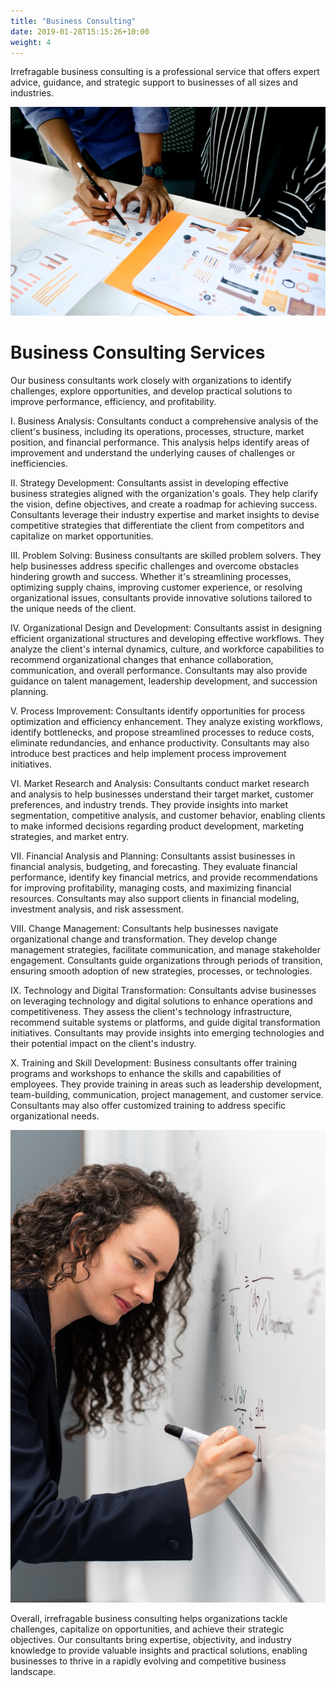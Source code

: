 ```yaml
---
title: "Business Consulting"
date: 2019-01-28T15:15:26+10:00
weight: 4
---
```


Irrefragable business consulting is a professional service that offers expert advice, guidance, and strategic support to businesses of all sizes and industries. 

![Business Consulting](/images/services/analyze.jpg)

# Business Consulting Services

Our business consultants work closely with organizations to identify challenges, explore opportunities, and develop practical solutions to improve performance, efficiency, and profitability. 

I. Business Analysis: Consultants conduct a comprehensive analysis of the client's business, including its operations, processes, structure, market position, and financial performance. This analysis helps identify areas of improvement and understand the underlying causes of challenges or inefficiencies.

II. Strategy Development: Consultants assist in developing effective business strategies aligned with the organization's goals. They help clarify the vision, define objectives, and create a roadmap for achieving success. Consultants leverage their industry expertise and market insights to devise competitive strategies that differentiate the client from competitors and capitalize on market opportunities.

III. Problem Solving: Business consultants are skilled problem solvers. They help businesses address specific challenges and overcome obstacles hindering growth and success. Whether it's streamlining processes, optimizing supply chains, improving customer experience, or resolving organizational issues, consultants provide innovative solutions tailored to the unique needs of the client.

IV. Organizational Design and Development: Consultants assist in designing efficient organizational structures and developing effective workflows. They analyze the client's internal dynamics, culture, and workforce capabilities to recommend organizational changes that enhance collaboration, communication, and overall performance. Consultants may also provide guidance on talent management, leadership development, and succession planning.

V. Process Improvement: Consultants identify opportunities for process optimization and efficiency enhancement. They analyze existing workflows, identify bottlenecks, and propose streamlined processes to reduce costs, eliminate redundancies, and enhance productivity. Consultants may also introduce best practices and help implement process improvement initiatives.

VI. Market Research and Analysis: Consultants conduct market research and analysis to help businesses understand their target market, customer preferences, and industry trends. They provide insights into market segmentation, competitive analysis, and customer behavior, enabling clients to make informed decisions regarding product development, marketing strategies, and market entry.

VII. Financial Analysis and Planning: Consultants assist businesses in financial analysis, budgeting, and forecasting. They evaluate financial performance, identify key financial metrics, and provide recommendations for improving profitability, managing costs, and maximizing financial resources. Consultants may also support clients in financial modeling, investment analysis, and risk assessment.

VIII. Change Management: Consultants help businesses navigate organizational change and transformation. They develop change management strategies, facilitate communication, and manage stakeholder engagement. Consultants guide organizations through periods of transition, ensuring smooth adoption of new strategies, processes, or technologies.

IX. Technology and Digital Transformation: Consultants advise businesses on leveraging technology and digital solutions to enhance operations and competitiveness. They assess the client's technology infrastructure, recommend suitable systems or platforms, and guide digital transformation initiatives. Consultants may provide insights into emerging technologies and their potential impact on the client's industry.

X. Training and Skill Development: Business consultants offer training programs and workshops to enhance the skills and capabilities of employees. They provide training in areas such as leadership development, team-building, communication, project management, and customer service. Consultants may also offer customized training to address specific organizational needs.

![Business Consulting 2](/images/services/whiteboard.jpg)

Overall, irrefragable business consulting helps organizations tackle challenges, capitalize on opportunities, and achieve their strategic objectives. Our consultants bring expertise, objectivity, and industry knowledge to provide valuable insights and practical solutions, enabling businesses to thrive in a rapidly evolving and competitive business landscape.